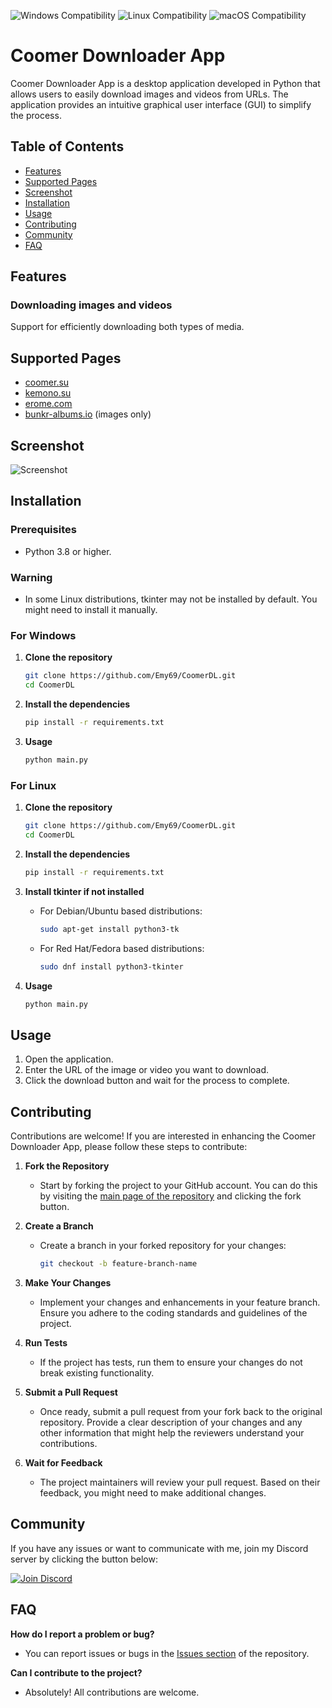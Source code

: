 ![Windows Compatibility](https://img.shields.io/badge/Windows-10%2C%2011-blue)
![Linux Compatibility](https://img.shields.io/badge/Linux-Compatible-green)
![macOS Compatibility](https://img.shields.io/badge/macOS-Coming%20Soon-lightgrey)

# Coomer Downloader App

Coomer Downloader App is a desktop application developed in Python that allows users to easily download images and videos from URLs. The application provides an intuitive graphical user interface (GUI) to simplify the process.

## Table of Contents

- [Features](#features)
- [Supported Pages](#supported-pages)
- [Screenshot](#screenshot)
- [Installation](#installation)
- [Usage](#usage)
- [Contributing](#contributing)
- [Community](#community)
- [FAQ](#faq)

## Features

### Downloading images and videos

Support for efficiently downloading both types of media.

## Supported Pages

- [coomer.su](https://coomer.su/)
- [kemono.su](https://kemono.su/)
- [erome.com](https://www.erome.com/)
- [bunkr-albums.io](https://bunkr-albums.io/) (images only)

## Screenshot

![Screenshot](https://github.com/Emy69/CoomerDL/blob/main/resources/screenshots/Screenshot%202024-04-27.png)

## Installation

### Prerequisites

- Python 3.8 or higher.

### Warning

- In some Linux distributions, tkinter may not be installed by default. You might need to install it manually.

### For Windows

1. **Clone the repository**

    ```bash
    git clone https://github.com/Emy69/CoomerDL.git
    cd CoomerDL
    ```

2. **Install the dependencies**

    ```bash
    pip install -r requirements.txt
    ```

3. **Usage**

    ```bash
    python main.py
    ```

### For Linux

1. **Clone the repository**

    ```bash
    git clone https://github.com/Emy69/CoomerDL.git
    cd CoomerDL
    ```

2. **Install the dependencies**

    ```bash
    pip install -r requirements.txt
    ```

3. **Install tkinter if not installed**

    - For Debian/Ubuntu based distributions:

        ```bash
        sudo apt-get install python3-tk
        ```

    - For Red Hat/Fedora based distributions:

        ```bash
        sudo dnf install python3-tkinter
        ```

4. **Usage**

    ```bash
    python main.py
    ```

## Usage

1. Open the application.
2. Enter the URL of the image or video you want to download.
3. Click the download button and wait for the process to complete.

## Contributing

Contributions are welcome! If you are interested in enhancing the Coomer Downloader App, please follow these steps to contribute:

1. **Fork the Repository**
   - Start by forking the project to your GitHub account. You can do this by visiting the [main page of the repository](https://github.com/Emy69/CoomerDL) and clicking the fork button.

2. **Create a Branch**
   - Create a branch in your forked repository for your changes:

     ```bash
     git checkout -b feature-branch-name
     ```

3. **Make Your Changes**
   - Implement your changes and enhancements in your feature branch. Ensure you adhere to the coding standards and guidelines of the project.

4. **Run Tests**
   - If the project has tests, run them to ensure your changes do not break existing functionality.

5. **Submit a Pull Request**
   - Once ready, submit a pull request from your fork back to the original repository. Provide a clear description of your changes and any other information that might help the reviewers understand your contributions.

6. **Wait for Feedback**
   - The project maintainers will review your pull request. Based on their feedback, you might need to make additional changes.

## Community

If you have any issues or want to communicate with me, join my Discord server by clicking the button below:

[![Join Discord](https://img.shields.io/badge/Join-Discord-7289DA.svg?style=for-the-badge&logo=discord&logoColor=white)](https://discord.gg/ku8gSPsesh)

## FAQ

**How do I report a problem or bug?**
- You can report issues or bugs in the [Issues section](https://github.com/Emy69/CoomerDL/issues) of the repository.

**Can I contribute to the project?**
- Absolutely! All contributions are welcome.



